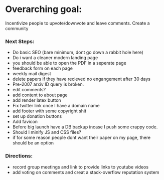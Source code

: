 # Overarching goal:
Incentivize people to upvote/downvote and leave comments. Create a community

### Next Steps:
* Do basic SEO (bare minimum, dont go down a rabbit hole here)
* Do i want a cleaner modern landing page
* you should be able to open the PDF in a seperate page
* feedback form on each page
* weekly mail digest
* delete papers if they have recieved no engangement after 30 days
* Pre-2007 arxiv ID query is broken.
* edit comments?
* add content to about page
* add render latex button
* Fix twitter link once I have a domain name
* add footer with some copyright shit
* set up donation buttons
* Add favicon 
* Before big launch have a DB backup incase I push some crappy code. 
* Should I minify JS and CSS files?
* if for some reason people dont want their paper on my page, there should be an option


### Directions:
* record group meetings and link to provide links to youtube videos
* add voting on comments and creat a stack-overflow reputation system

